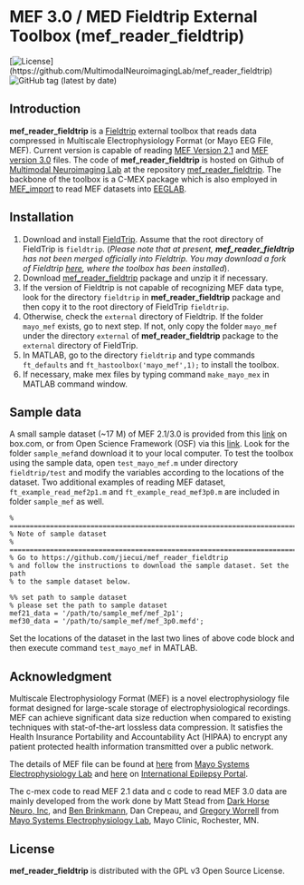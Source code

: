 MEF 3.0 / MED Fieldtrip External Toolbox (mef_reader_fieldtrip)
=============================================================

[![License](https://img.shields.io/github/license/MultimodalNeuroimagingLab/mef_reader_fieldtrip.svg?)](https://github.com/MultimodalNeuroimagingLab/mef_reader_fieldtrip)
![GitHub tag (latest by date)](https://img.shields.io/github/v/tag/MultimodalNeuroimagingLab/mef_reader_fieldtrip)

Introduction
------------
**mef_reader_fieldtrip** is a [Fieldtrip](http://www.fieldtriptoolbox.org/) external toolbox that reads data compressed in Multiscale Electrophysiology Format (or Mayo EEG File, MEF). 
Current version is capable of reading [MEF Version 2.1](https://github.com/benbrinkmann/mef_lib_2_1) and [MEF version 3.0](https://msel.mayo.edu/codes.html) files.
The code of **mef_reader_fieldtrip** is hosted on Github of [Multimodal Neuroimaging Lab](https://github.com/MultimodalNeuroimagingLab) at the repository [mef_reader_fieldtrip](https://github.com/MultimodalNeuroimagingLab/mef_reader_fieldtrip).
The backbone of the toolbox is a C-MEX package which is also employed in [MEF_import](https://github.com/jiecui/MEF_import) to read MEF datasets into [EEGLAB](https://sccn.ucsd.edu/eeglab/index.php).


Installation
------------
1. Download and install [FieldTrip](https://github.com/fieldtrip/fieldtrip). Assume that the root directory of FieldTrip is `fieldtrip`.
(_Please note that at present, **mef_reader_fieldtrip** has not been merged officially into Fieldtrip.
You may download a fork of Fieldtrip [here](https://github.com/MultimodalNeuroimagingLab/fieldtrip/tree/master), where the toolbox has been installed_).
1. Download [mef_reader_fieldtrip](https://github.com/MultimodalNeuroimagingLab/mef_reader_fieldtrip) package and unzip it if necessary.
1. If the version of Fieldtrip is not capable of recognizing MEF data type, look for the directory `fieldtrip` in **mef_reader_fieldtrip** package and then copy it to the root directory of FieldTrip `fieldtrip`.
1. Otherwise, check the `external` directory of Fieldtrip. If the folder `mayo_mef` exists, go to next step. If not, only copy the folder `mayo_mef` under the directory `external` of **mef_reader_fieldtrip** package to the `external` directory of FieldTrip.
1. In MATLAB, go to the directory `fieldtrip` and type commands `ft_defaults` and `ft_hastoolbox('mayo_mef',1);` to install the toolbox. 
1. If necessary, make mex files by typing command `make_mayo_mex` in MATLAB command window.

Sample data
----------------
A small sample dataset (~17 M) of MEF 2.1/3.0 is provided from this [link](https://app.box.com/s/wwkdwl51joavrblu40v075bz2gb5fwrf) on box.com, or from Open Science Framework (OSF) via this [link](https://osf.io/q7hwe/?view_only=b30ab1f63fb041aea9b1155f71a4751a).
Look for the folder `sample_mef`and download it to your local computer.
To test the toolbox using the sample data, open `test_mayo_mef.m` under directory `fieldtrip/test` and modify the variables according to the locations of the dataset.
Two additional examples of reading MEF dataset, `ft_example_read_mef2p1.m` and `ft_example_read_mef3p0.m` are included in folder `sample_mef` as well.

    % =========================================================================
    % Note of sample dataset
    % =========================================================================
    % Go to https://github.com/jiecui/mef_reader_fieldtrip
    % and follow the instructions to download the sample dataset. Set the path
    % to the sample dataset below.
    
    %% set path to sample dataset
    % please set the path to sample dataset
    mef21_data = '/path/to/sample_mef/mef_2p1';
    mef30_data = '/path/to/sample_mef/mef_3p0.mefd';

Set the locations of the dataset in the last two lines of above code block and then execute command `test_mayo_mef` in MATLAB.


Acknowledgment
--------------
Multiscale Electrophysiology Format (MEF) is a novel electrophysiology file format designed for large-scale storage of electrophysiological recordings.
MEF can achieve significant data size reduction when compared to existing techniques with stat-of-the-art lossless data compression.
It satisfies the Health Insurance Portability and Accountability Act (HIPAA) to encrypt any patient protected health information transmitted over a public network.

The details of MEF file can be found at [here](https://www.mayo.edu/research/labs/epilepsy-neurophysiology/mef-example-source-code) from [Mayo Systems Electrophysiology Lab](http://msel.mayo.edu/) and [here](https://main.ieeg.org/?q=node/28) on [International Epilepsy Portal](https://main.ieeg.org). 

The c-mex code to read MEF 2.1 data and c code to read MEF 3.0 data are mainly developed from the work done by Matt Stead from [Dark Horse Neuro, Inc](http://darkhorseneuro.com/), and [Ben Brinkmann](https://github.com/benbrinkmann/mef_lib_2_1),  Dan Crepeau, and [Gregory Worrell](https://www.mayo.edu/research/faculty/worrell-gregory-a-m-d-ph-d/bio-00027235) from [Mayo Systems Electrophysiology Lab](https://msel.mayo.edu/codes.html), Mayo Clinic, Rochester, MN.


License
-------
**mef_reader_fieldtrip** is distributed with the GPL v3 Open Source License.
